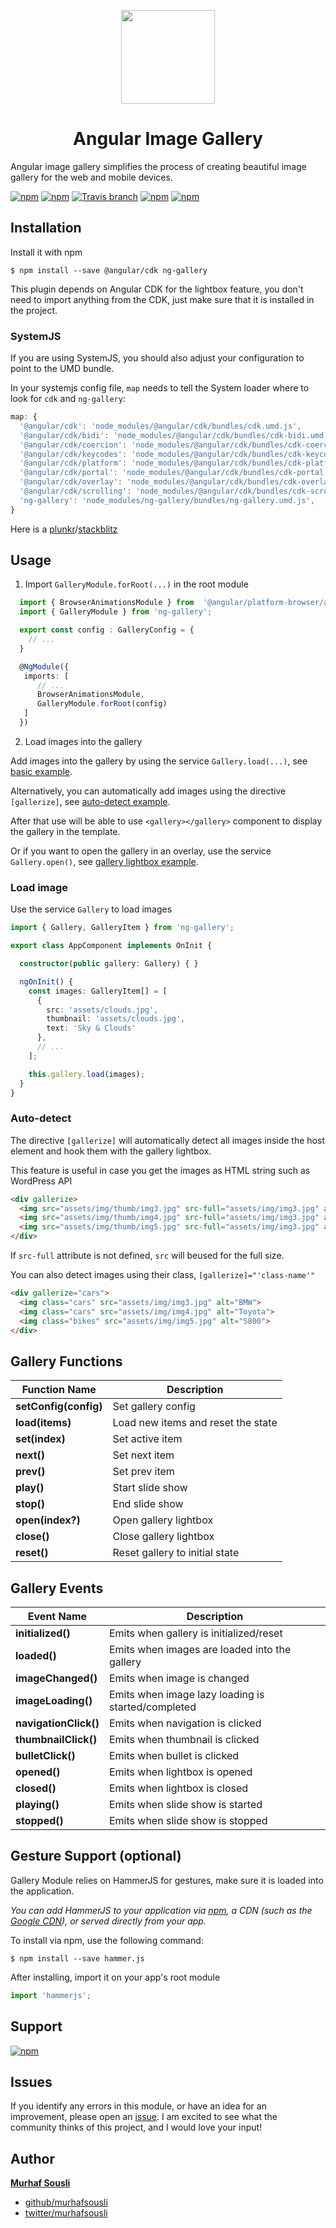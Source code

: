 <p align="center">
  <img height="150px" width="150px" src="https://rawgit.com/MurhafSousli/ng-gallery/master/src/assets/logo.svg" style="max-width:100%;">
</p>
<h1 align="center">Angular Image Gallery</h1>

Angular image gallery simplifies the process of creating beautiful image gallery for the web and mobile devices.


[![npm](https://img.shields.io/badge/demo-online-ed1c46.svg)](https://murhafsousli.github.io/ng-gallery/)
[![npm](https://img.shields.io/npm/v/ng-gallery.svg?maxAge=2592000?style=plastic)](https://www.npmjs.com/package/ng-gallery)
[![Travis branch](https://travis-ci.org/MurhafSousli/ng-gallery.svg?branch=master)](https://travis-ci.org/MurhafSousli/ng-gallery)
[![npm](https://img.shields.io/npm/dt/ng-gallery.svg?maxAge=2592000?style=plastic)](https://www.npmjs.com/package/ng-gallery)
[![npm](https://img.shields.io/npm/l/express.svg?maxAge=2592000)](/LICENSE)

## Installation

Install it with npm

`$ npm install --save @angular/cdk ng-gallery`

This plugin depends on Angular CDK for the lightbox feature, you don't need to import anything from the CDK, just make sure that it is installed in the project.

### SystemJS

If you are using SystemJS, you should also adjust your configuration to point to the UMD bundle.

In your systemjs config file, `map` needs to tell the System loader where to look for `cdk` and `ng-gallery`:

```js
map: {
  '@angular/cdk': 'node_modules/@angular/cdk/bundles/cdk.umd.js',
  '@angular/cdk/bidi': 'node_modules/@angular/cdk/bundles/cdk-bidi.umd.js',
  '@angular/cdk/coercion': 'node_modules/@angular/cdk/bundles/cdk-coercion.umd.js',
  '@angular/cdk/keycodes': 'node_modules/@angular/cdk/bundles/cdk-keycodes.umd.js',
  '@angular/cdk/platform': 'node_modules/@angular/cdk/bundles/cdk-platform.umd.js',
  '@angular/cdk/portal': 'node_modules/@angular/cdk/bundles/cdk-portal.umd.js',
  '@angular/cdk/overlay': 'node_modules/@angular/cdk/bundles/cdk-overlay.umd.js',
  '@angular/cdk/scrolling': 'node_modules/@angular/cdk/bundles/cdk-scrolling.umd.js',
  'ng-gallery': 'node_modules/ng-gallery/bundles/ng-gallery.umd.js',
}
```

Here is a [plunkr](https://plnkr.co/edit/D2bR0SQ5eI63e5BLbIrz?p=preview)/[stackblitz](https://stackblitz.com/edit/ng-gallery)

## Usage

1. Import `GalleryModule.forRoot(...)` in the root module

```ts
  import { BrowserAnimationsModule } from  '@angular/platform-browser/animations';
  import { GalleryModule } from 'ng-gallery';

  export const config : GalleryConfig = {
    // ...
  }

  @NgModule({
   imports: [
      // ...
      BrowserAnimationsModule,
      GalleryModule.forRoot(config)
   ]
  })
```

2. Load images into the gallery

 Add images into the gallery by using the service `Gallery.load(...)`, see [basic example](https://murhafsousli.github.io/ng-gallery/#/basic).

 Alternatively, you can automatically add images using the directive `[gallerize]`, see [auto-detect example](https://murhafsousli.github.io/ng-gallery/#/auto-detect).


 After that use will be able to use `<gallery></gallery>` component to display the gallery in the template.

 Or if you want to open the gallery in an overlay, use the service `Gallery.open()`, see [gallery lightbox example](https://murhafsousli.github.io/ng-gallery/#/lightbox).

### Load image

 Use the service `Gallery` to load images

```ts
import { Gallery, GalleryItem } from 'ng-gallery';

export class AppComponent implements OnInit {

  constructor(public gallery: Gallery) { }

  ngOnInit() {
    const images: GalleryItem[] = [
      {
        src: 'assets/clouds.jpg',
        thumbnail: 'assets/clouds.jpg',
        text: 'Sky & Clouds'
      },
      // ...
    ];

    this.gallery.load(images);
  }
}
```

### Auto-detect

The directive `[gallerize]` will automatically detect all images inside the host element and hook them with the gallery lightbox.

This feature is useful in case you get the images as HTML string such as WordPress API

```html
<div gallerize>
  <img src="assets/img/thumb/img3.jpg" src-full="assets/img/img3.jpg" alt="Spring">
  <img src="assets/img/thumb/img4.jpg" src-full="assets/img/img3.jpg" alt="Fire">
  <img src="assets/img/thumb/img5.jpg" src-full="assets/img/img3.jpg" alt="Peacock">
</div>
```

If `src-full` attribute is not defined, `src` will beused for the full size.

You can also detect images using their class, `[gallerize]="'class-name'"`

```html
<div gallerize="cars">
  <img class="cars" src="assets/img/img3.jpg" alt="BMW">
  <img class="cars" src="assets/img/img4.jpg" alt="Toyota">
  <img class="bikes" src="assets/img/img5.jpg" alt="S800">
</div>
```

## Gallery Functions

| Function Name               | Description                                         |
| --------------------------- | --------------------------------------------------- |
| **setConfig(config)**       | Set gallery config                                  |
| **load(items)**             | Load new items and reset the state                  |
| **set(index)**              | Set active item                                     |
| **next()**                  | Set next item                                       |
| **prev()**                  | Set prev item                                       |
| **play()**                  | Start slide show                                    |
| **stop()**                  | End slide show                                      |
| **open(index?)**            | Open gallery lightbox                               |
| **close()**                 | Close gallery lightbox                              |
| **reset()**                 | Reset gallery to initial state                      |

## Gallery Events

| Event Name                  | Description                                         |
| --------------------------- | --------------------------------------------------- |
| **initialized()**           | Emits when gallery is initialized/reset             |
| **loaded()**                | Emits when images are loaded into the gallery       |
| **imageChanged()**          | Emits when image is changed                         |
| **imageLoading()**          | Emits when image lazy loading is started/completed  |
| **navigationClick()**       | Emits when navigation is clicked                    |
| **thumbnailClick()**        | Emits when thumbnail is clicked                     |
| **bulletClick()**           | Emits when bullet is clicked                        |
| **opened()**                | Emits when lightbox is opened                       |
| **closed()**                | Emits when lightbox is closed                       |
| **playing()**               | Emits when slide show is started                    |
| **stopped()**               | Emits when slide show is stopped                    |


## Gesture Support (optional)

Gallery Module relies on HammerJS for gestures, make sure it is loaded into the application.

*You can add HammerJS to your application via [npm](https://www.npmjs.com/package/hammerjs), a CDN (such as the [Google CDN](https://developers.google.com/speed/libraries/#hammerjs)), or served directly from your app.*

To install via npm, use the following command:

`$ npm install --save hammer.js`

After installing, import it on your app's root module

```ts
import 'hammerjs';
```

## Support

[![npm](https://c5.patreon.com/external/logo/become_a_patron_button.png)](https://www.patreon.com/bePatron?u=5594898)

## Issues

If you identify any errors in this module, or have an idea for an improvement, please open an [issue](https://github.com/MurhafSousli/ng-gallery/issues). I am excited to see what the community thinks of this project, and I would love your input!

## Author

 **[Murhaf Sousli](http://murhafsousli.com)**

- [github/murhafsousli](https://github.com/MurhafSousli)
- [twitter/murhafsousli](https://twitter.com/MurhafSousli)
